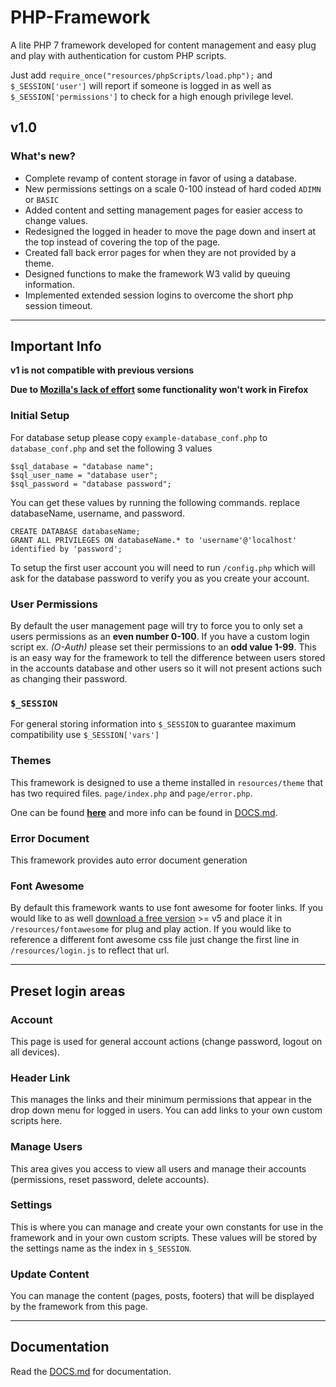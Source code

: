 # PHP-Framework #
A lite PHP 7 framework developed for content management and easy plug and play with
authentication for custom PHP scripts.

Just add `require_once("resources/phpScripts/load.php");` and `$_SESSION['user']` will report if
someone is logged in as well as `$_SESSION['permissions']` to check for a high enough
privilege level.

## v1.0 ##
### What's new? ###
* Complete revamp of content storage in favor of using a database.
* New permissions settings on a scale 0-100 instead of hard coded `ADIMN` or `BASIC`
* Added content and setting management pages for easier access to change values.
* Redesigned the logged in header to move the page down and insert at the top instead of covering the top of the page.
* Created fall back error pages for when they are not provided by a theme.
* Designed functions to make the framework W3 valid by queuing information.
* Implemented extended session logins to overcome the short php session timeout.


----
## Important Info ##

__v1 is not compatible with previous versions__

__Due to [Mozilla's lack of effort] some functionality won't work in Firefox__

### Initial Setup ###
For database setup please copy `example-database_conf.php` to `database_conf.php` and set the following 3 values
```
$sql_database = "database name";
$sql_user_name = "database user";
$sql_password = "database password";
```
You can get these values by running the following commands. replace databaseName, username, and password.
```
CREATE DATABASE databaseName;
GRANT ALL PRIVILEGES ON databaseName.* to 'username'@'localhost' identified by 'password';
```
To setup the first user account you will need to run `/config.php` which will ask for the
database password to verify you as you create your account.

### User Permissions ###
By default the user management page will try to force you to only set a users permissions
as an __even number 0-100__. If you have a custom login script ex. _(O-Auth)_ please set their
permissions to an __odd value 1-99__. This is an easy way for the framework to tell the
difference between users stored in the accounts database and other users so it will not
present actions such as changing their password.

### `$_SESSION` ###
For general storing information into `$_SESSION` to guarantee maximum compatibility
use `$_SESSION['vars']`

### Themes ###
This framework is designed to use a theme installed in `resources/theme` that
has two required files. `page/index.php` and `page/error.php`.

One can be found __[here][themes]__ and more info can be found in [DOCS.md].

### Error Document ###
This framework provides auto error document generation

### Font Awesome ###
By default this framework wants to use font awesome for footer links.
If you would like to as well [download a free version] >= v5 and place it
in `/resources/fontawesome` for plug and play action. If you would like to
reference a different font awesome css file just change the first line in
`/resources/login.js` to reflect that url.

----
## Preset login areas ##

### Account ###
This page is used for general account actions (change password, logout on all devices).

### Header Link ###
This manages the links and their minimum permissions that appear in the drop down menu for
logged in users. You can add links to your own custom scripts here.

### Manage Users ###
This area gives you access to view all users and manage their accounts
(permissions, reset password, delete accounts).

### Settings ###
This is where you can manage and create your own constants for use in the framework and in your
own custom scripts. These values will be stored by the settings name as the index in `$_SESSION`.

### Update Content ###
You can manage the content (pages, posts, footers) that will be displayed by the framework
from this page.

----
## Documentation ##

Read the [DOCS.md] for documentation.

[Mozilla's lack of effort]: https://bugzilla.mozilla.org/show_bug.cgi?id=505521
[themes]: https://github.com/NaH012/framework-themes/
[download a free version]: https://fontawesome.com/how-to-use/on-the-web/setup/hosting-font-awesome-yourself
[DOCS.md]: /DOCS.md
